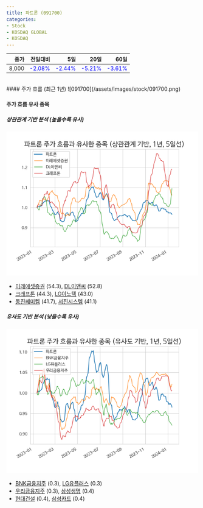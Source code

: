 ```yaml
---
title: 파트론 (091700)
categories:
- Stock
- KOSDAQ GLOBAL
- KOSDAQ
---
```


|종가|전일대비|5일|20일|60일|
|---:|-------:|--:|---:|---:|
|8,000|<span style="color: blue">-2.08%</span>|<span style="color: blue">-2.44%</span>|<span style="color: blue">-5.21%</span>|<span style="color: blue">-3.61%</span>|

<!-- more -->
<br>
#### 주가 흐름 (최근 1년)
![091700](/assets/images/stock/091700.png)


#### 주가 흐름 유사 종목


##### 상관관계 기반 분석 (높을수록 유사)
![091700](/assets/images/stock/091700_corr.png)
- [미래에셋증권](/006800/) (54.3), [DL이앤씨](/375500/) (52.8)
- [크래프톤](/259960/) (44.3), [LG이노텍](/011070/) (43.0)
- [동진쎄미켐](/005290/) (41.7), [서진시스템](/178320/) (41.1)


##### 유사도 기반 분석 (낮을수록 유사)	
![091700](/assets/images/stock/091700_sim.png)
- [BNK금융지주](/138930/) (0.3), [LG유플러스](/032640/) (0.3)
- [우리금융지주](/316140/) (0.3), [삼성생명](/032830/) (0.4)
- [현대건설](/000720/) (0.4), [삼성카드](/029780/) (0.4)